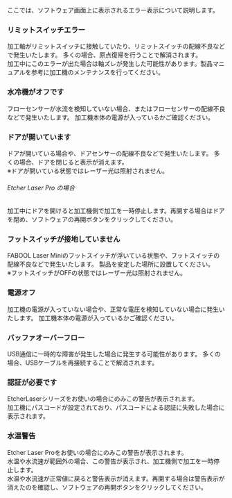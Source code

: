 ここでは、ソフトウェア画面上に表示されるエラー表示について説明します。

### リミットスイッチエラー
加工軸がリミットスイッチに接触していたり、リミットスイッチの配線不良などで発生いたします。
多くの場合、原点復帰を行うことで解消されます。
<br/>
加工中にこのエラーが出た場合は軸ズレが発生した可能性があります。製品マニュアルを参考に加工機のメンテナンスを行ってください。

### 水冷機がオフです
フローセンサーが水流を検知していない場合、またはフローセンサーの配線不良などで発生いたします。
加工機本体の電源が入っているかご確認ください。

### ドアが開いています
ドアが開いている場合や、ドアセンサーの配線不良などで発生いたします。
多くの場合、ドアを閉じると表示が消えます。<br/>
※ドアが開いている状態ではレーザー光は照射されません。

###### Etcher Laser Pro の場合
加工中にドアを開けると加工機側で加工を一時停止します。再開する場合はドアを閉め、ソフトウェアの再開ボタンをクリックしてください。

### フットスイッチが接地していません
FABOOL Laser Miniのフットスイッチが浮いている状態や、フットスイッチの配線不良などで発生いたします。
製品を安定した場所に設置してください。<br/>
※フットスイッチがOFFの状態ではレーザー光は照射されません。

### 電源オフ
加工機の電源が入っていない場合や、正常な電圧を検知していない場合に発生いたします。
加工機本体の電源が入っているかご確認ください。

### バッファオーバーフロー
USB通信に一時的な障害が発生した場合に発生する可能性があります。
多くの場合、USBケーブルを再接続することで解消されます。

### 認証が必要です
EtcherLaserシリーズをお使いの場合にのみこの警告が表示されます。<br/>
加工機にパスコードが設定されており、パスコードによる認証に失敗した場合に表示されます。

### 水温警告
Etcher Laser Proをお使いの場合にのみこの警告が表示されます。<br/>
水温や水流速が範囲外の場合、この警告が表示され、加工機側で加工を一時停止します。</br>
水温や水流速が正常値に戻ると警告表示が消えます。再開する場合は警告表示が消えたのを確認し、ソフトウェアの再開ボタンをクリックしてください。
